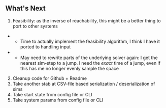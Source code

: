 ## What's Next
1. Feasibility: as the inverse of reachability, this might be a better thing to port to other systems
* * Time to actually implement the feasibility algorithm, I think I have it ported to handling input
* * May need to rewrite parts of the underlying solver again: I get the nearest sim-step to a jump. I need the _exact_ time of a jump, even if this has me no longer evenly sample the space
2. Cleanup code for Github + Readme
3. Take another stab at CSV-file based serialization / deserialization of sims
4. Take start state from config file or CLI
5. Take system params from config file or CLI